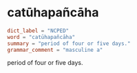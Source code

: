 # catūhapañcāha

``` toml
dict_label = "NCPED"
word = "catūhapañcāha"
summary = "period of four or five days."
grammar_comment = "masculine a"
```

period of four or five days.

